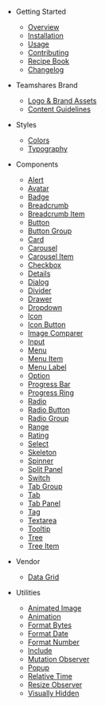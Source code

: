 - Getting Started

  - [Overview](/)
  - [Installation](/getting-started/installation)
  - [Usage](/getting-started/usage)
  - [Contributing](/teamshares/contributing)
  - [Recipe Book](/teamshares/recipes)
  - [Changelog](/teamshares/changelog)

- Teamshares Brand

  - [Logo & Brand Assets](/teamshares/logo-assets)
  - [Content Guidelines](/teamshares/content)

- Styles

  - [Colors](/tokens/ts-colors)
  - [Typography](/tokens/ts-typography)

- Components

  - [Alert](/components/alert)
  - [Avatar](/components/avatar)
  - [Badge](/components/badge)
  - [Breadcrumb](/components/breadcrumb)
  - [Breadcrumb Item](/components/breadcrumb-item)
  - [Button](/components/button)
  - [Button Group](/components/button-group)
  - [Card](/components/card)
  - [Carousel](/components/carousel)
  - [Carousel Item](/components/carousel-item)
  - [Checkbox](/components/checkbox)
  <!-- - [Color Picker](/components/color-picker) -->
  - [Details](/components/details)
  - [Dialog](/components/dialog)
  - [Divider](/components/divider)
  - [Drawer](/components/drawer)
  - [Dropdown](/components/dropdown)
  - [Icon](/components/icon)
  - [Icon Button](/components/icon-button)
  - [Image Comparer](/components/image-comparer)
  - [Input](/components/input)
  - [Menu](/components/menu)
  - [Menu Item](/components/menu-item)
  - [Menu Label](/components/menu-label)
  - [Option](/components/option)
  - [Progress Bar](/components/progress-bar)
  - [Progress Ring](/components/progress-ring)
  <!-- - [QR Code](/components/qr-code) -->
  - [Radio](/components/radio)
  - [Radio Button](/components/radio-button)
  - [Radio Group](/components/radio-group)
  - [Range](/components/range)
  - [Rating](/components/rating)
  - [Select](/components/select)
  - [Skeleton](/components/skeleton)
  - [Spinner](/components/spinner)
  - [Split Panel](/components/split-panel)
  - [Switch](/components/switch)
  - [Tab Group](/components/tab-group)
  - [Tab](/components/tab)
  - [Tab Panel](/components/tab-panel)
  - [Tag](/components/tag)
  - [Textarea](/components/textarea)
  - [Tooltip](/components/tooltip)
  - [Tree](/components/tree)
  - [Tree Item](/components/tree-item)
  <!--plop:component-->

- Vendor

  - [Data Grid](/vendor/data-grid.md)

<!-- - Design Tokens

  - [Typography](/tokens/typography)
  - [Color](/tokens/color)
  - [Spacing](/tokens/spacing)
  - [Elevation](/tokens/elevation)
  - [Border Radius](/tokens/border-radius)
  - [Transition](/tokens/transition)
  - [Z-index](/tokens/z-index)
  - [More](/tokens/more) -->

- Utilities

  - [Animated Image](/components/animated-image)
  - [Animation](/components/animation)
  - [Format Bytes](/components/format-bytes)
  - [Format Date](/components/format-date)
  - [Format Number](/components/format-number)
  - [Include](/components/include)
  - [Mutation Observer](/components/mutation-observer)
  - [Popup](/components/popup)
  - [Relative Time](/components/relative-time)
  - [Resize Observer](/components/resize-observer)
  - [Visually Hidden](/components/visually-hidden)

<!-- - Shoelace

  - [Overview](/getting-started/overview)
  - [Installation](/getting-started/installation)
  - [Usage](/getting-started/usage)
  <!-- - [Themes](/getting-started/themes) -->
  <!-- - [Customizing](/getting-started/customizing)
  - [Form Controls](/getting-started/form-controls)
  - [Localization](/getting-started/localization) -->

<!-- - Frameworks -->

  <!-- - [React](/frameworks/react)
  - [Vue](/frameworks/vue)
  - [Angular](/frameworks/angular) -->

<!-- - Resources -->

  <!-- - [Community](/resources/community)
  - [Accessibility](/resources/accessibility)
  - [Contributing](/resources/contributing)
  - [Changelog](/resources/changelog) -->

<!-- - Tutorials -->

  <!-- - [Integrating with Laravel](/tutorials/integrating-with-laravel)
  - [Integrating with NextJS](/tutorials/integrating-with-nextjs)
  - [Integrating with Rails](/tutorials/integrating-with-rails) -->
